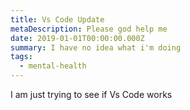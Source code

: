 ```yaml
---
title: Vs Code Update
metaDescription: Please god help me
date: 2019-01-01T00:00:00.000Z
summary: I have no idea what i'm doing
tags:
  - mental-health
---
```

I am just trying to see if Vs Code works